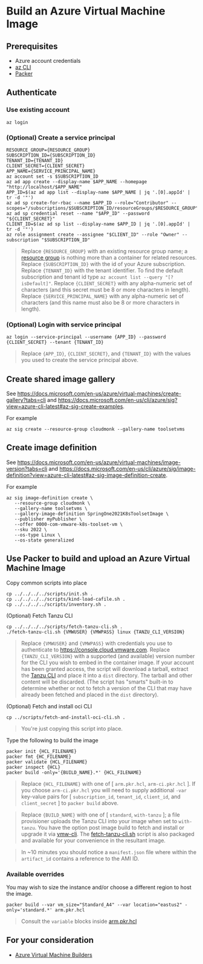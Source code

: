 # Build an Azure Virtual Machine Image

## Prerequisites

* Azure account credentials
* [az CLI](https://docs.microsoft.com/en-us/cli/azure/install-azure-cli)
* [Packer](https://www.packer.io/downloads)


## Authenticate

### Use existing account

```
az login
```

### (Optional) Create a service principal

```
RESOURCE_GROUP={RESOURCE_GROUP}
SUBSCRIPTION_ID={SUBSCRIPTION_ID}
TENANT_ID={TENANT_ID}
CLIENT_SECRET={CLIENT_SECRET}
APP_NAME={SERVICE_PRINCIPAL_NAME}
az account set -s $SUBSCRIPTION_ID
az ad app create --display-name $APP_NAME --homepage "http://localhost/$APP_NAME"
APP_ID=$(az ad app list --display-name $APP_NAME | jq '.[0].appId' | tr -d '"')
az ad sp create-for-rbac --name $APP_ID --role="Contributor" --scopes="/subscriptions/$SUBSCRIPTION_ID/resourceGroups/$RESOURCE_GROUP"
az ad sp credential reset --name "$APP_ID" --password "${CLIENT_SECRET}"
CLIENT_ID=$(az ad sp list --display-name $APP_ID | jq '.[0].appId' | tr -d '"')
az role assignment create --assignee "$CLIENT_ID" --role "Owner" --subscription "$SUBSCRIPTION_ID"
```
> Replace `{RESOURCE_GROUP}` with an existing resource group name; a [resource group](https://docs.microsoft.com/en-us/azure/azure-resource-manager/management/manage-resource-groups-portal) is nothing more than a container for related resources.  Replace `{SUBSCRIPTION_ID}` with the id of your Azure subscription. Replace `{TENANT_ID}` with the tenant identifier.  To find the default subscription and tenant id type `az account list --query "[?isDefault]"`.  Replace `{CLIENT_SECRET}` with any alpha-numeric set of characters (and this secret must be 8 or more characters in length).  Replace `{SERVICE_PRINCIPAL_NAME}` with any alpha-numeric set of characters (and this name must also be 8 or more characters in length).

### (Optional) Login with service principal

```
az login --service-principal --username {APP_ID} --password {CLIENT_SECRET} --tenant {TENANT_ID}
```
> Replace `{APP_ID}`, `{CLIENT_SECRET}`, and `{TENANT_ID}` with the values you used to create the service principal above.

## Create shared image gallery

See https://docs.microsoft.com/en-us/azure/virtual-machines/create-gallery?tabs=cli and https://docs.microsoft.com/en-us/cli/azure/sig?view=azure-cli-latest#az-sig-create-examples.

For example

```
az sig create --resource-group cloudmonk --gallery-name toolsetvms
```

## Create image definition

See https://docs.microsoft.com/en-us/azure/virtual-machines/image-version?tabs=cli and https://docs.microsoft.com/en-us/cli/azure/sig/image-definition?view=azure-cli-latest#az-sig-image-definition-create.

For example

```
az sig image-definition create \
   --resource-group cloudmonk \
   --gallery-name toolsetvms \
   --gallery-image-definition SpringOne2021K8sToolsetImage \
   --publisher myPublisher \
   --offer 0000-com-vmware-k8s-toolset-vm \
   --sku 2022 \
   --os-type Linux \
   --os-state generalized
```

## Use Packer to build and upload an Azure Virtual Machine Image

Copy common scripts into place

```
cp ../../../../scripts/init.sh .
cp ../../../../scripts/kind-load-cafile.sh .
cp ../../../../scripts/inventory.sh .
```

(Optional) Fetch Tanzu CLI

```
cp ../../../../scripts/fetch-tanzu-cli.sh .
./fetch-tanzu-cli.sh {VMWUSER} {VMWPASS} linux {TANZU_CLI_VERSION}
```
> Replace `{VMWUSER}` and `{VMWPASS}` with credentials you use to authenticate to https://console.cloud.vmware.com.  Replace `{TANZU_CLI_VERSION}` with a supported (and available) version number for the CLI you wish to embed in the container image.  If your account has been granted access, the script will download a tarball, extract the [Tanzu CLI](https://docs.vmware.com/en/VMware-Tanzu-Kubernetes-Grid/1.4/vmware-tanzu-kubernetes-grid-14/GUID-tanzu-cli-reference.html) and place it into a `dist` directory.  The tarball and other content will be discarded.  (The script has "smarts" built-in to determine whether or not to fetch a version of the CLI that may have already been fetched and placed in the `dist` directory).

(Optional) Fetch and install oci CLI

```
cp ../scripts/fetch-and-install-oci-cli.sh .
```
> You're just copying this script into place.


Type the following to build the image

```
packer init {HCL_FILENAME}
packer fmt {HC_FILENAME}
packer validate {HCL_FILENAME}
packer inspect {HCL}
packer build -only='{BUILD_NAME}.*' {HCL_FILENAME}
```
> Replace `{HCL_FILENAME}` with one of [ `arm.pkr.hcl`, `arm-ci.pkr.hcl` ].  If you choose `arm-ci.pkr.hcl` you will need to supply additional `-var` key-value pairs for [ `subscription_id`, `tenant_id`, `client_id`, and `client_secret` ] to `packer build` above.

> Replace `{BUILD_NAME}` with one of [ `standard`, `with-tanzu` ]; a file provisioner uploads the Tanzu CLI into your image when set to `with-tanzu`.  You have the option post image build to fetch and install or upgrade it via [vmw-cli](https://github.com/apnex/vmw-cli).  The [fetch-tanzu-cli.sh](../../../../scripts/fetch-tanzu-cli.sh) script is also packaged and available for your convenience in the resultant image.


>In ~10 minutes you should notice a `manifest.json` file where within the `artifact_id` contains a reference to the AMI ID.


### Available overrides

You may wish to size the instance and/or choose a different region to host the image.

```
packer build --var vm_size="Standard_A4" --var location="eastus2" -only='standard.*' arm.pkr.hcl
```
> Consult the `variable` blocks inside [arm.pkr.hcl](arm.pkr.hcl)



## For your consideration

* [Azure Virtual Machine Builders](https://www.packer.io/docs/builders/azure)
